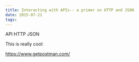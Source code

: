 ```yaml
---
title: Interacting with APIs-- a primer on HTTP and JSON
date: 2015-07-21
tags:
---
```


API 
HTTP
JSON

This is really cool:

https://www.getpostman.com/

